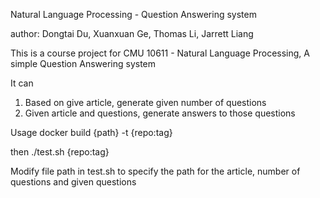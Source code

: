 Natural Language Processing - Question Answering system

author:
Dongtai Du, Xuanxuan Ge, Thomas Li, Jarrett Liang

This is a course project for CMU 10611 - Natural Language Processing, A simple Question Answering system

It can 
1. Based on give article, generate given number of questions
2. Given article and questions, generate answers to those questions

Usage
docker build {path} -t {repo:tag}

then ./test.sh {repo:tag}

Modify file path in test.sh to specify the path for the article, number of questions and given questions
